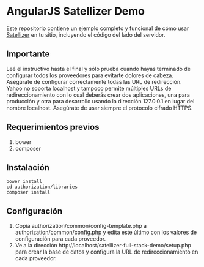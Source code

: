 # AngularJS Satellizer Demo

Este repositorio contiene un ejemplo completo y funcional de cómo usar [Satellizer](https://github.com/sahat/satellizer) en tu sitio, incluyendo el código del lado del servidor.

## Importante

Leé el instructivo hasta el final y sólo prueba cuando hayas terminado de configurar todos los proveedores para evitarte dolores de cabeza. Asegúrate de configurar correctamente todas las URL de redirección. Yahoo no soporta localhost y tampoco permite múltiples URLs de redireccionamiento con lo cual deberás crear dos aplicaciones, una para producción y otra para desarrollo usando la dirección 127.0.0.1 en lugar del nombre localhost. Asegúrate de usar siempre el protocolo cifrado HTTPS.

## Requerimientos previos

1. bower
2. composer

## Instalación

```
bower install
cd authorization/libraries
composer install
```

## Configuración

1. Copia authorization/common/config-template.php a authorization/common/config.php y edita este último con los valores de configuración para cada proveedor.
2. Ve a la dirección http://localhost/satellizer-full-stack-demo/setup.php para crear la base de datos y configura la URL de redireccionamiento en cada proveedor.
